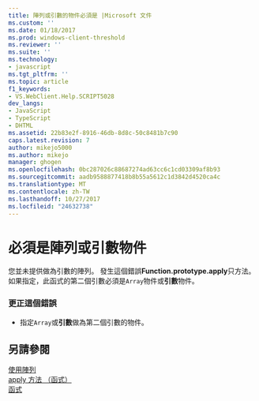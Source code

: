 ```yaml
---
title: 陣列或引數的物件必須是 |Microsoft 文件
ms.custom: ''
ms.date: 01/18/2017
ms.prod: windows-client-threshold
ms.reviewer: ''
ms.suite: ''
ms.technology:
- javascript
ms.tgt_pltfrm: ''
ms.topic: article
f1_keywords:
- VS.WebClient.Help.SCRIPT5028
dev_langs:
- JavaScript
- TypeScript
- DHTML
ms.assetid: 22b83e2f-8916-46db-8d8c-50c8481b7c90
caps.latest.revision: 7
author: mikejo5000
ms.author: mikejo
manager: ghogen
ms.openlocfilehash: 0bc287026c88687274ad63cc6c1cd03309af8b93
ms.sourcegitcommit: aadb9588877418b8b55a5612c1d3842d4520ca4c
ms.translationtype: MT
ms.contentlocale: zh-TW
ms.lasthandoff: 10/27/2017
ms.locfileid: "24632738"
---
```

# <a name="array-or-arguments-object-expected"></a>必須是陣列或引數物件
您並未提供做為引數的陣列。 發生這個錯誤**Function.prototype.apply**只方法。 如果指定，此函式的第二個引數必須是`Array`物件或**引數**物件。  
  
### <a name="to-correct-this-error"></a>更正這個錯誤  
  
-   指定`Array`或**引數**做為第二個引數的物件。  
  
## <a name="see-also"></a>另請參閱  
 [使用陣列](../../javascript/advanced/using-arrays-javascript.md)   
 [apply 方法 （函式）](../../javascript/reference/apply-method-function-javascript.md)   
 [函式](../../javascript/functions-javascript.md)